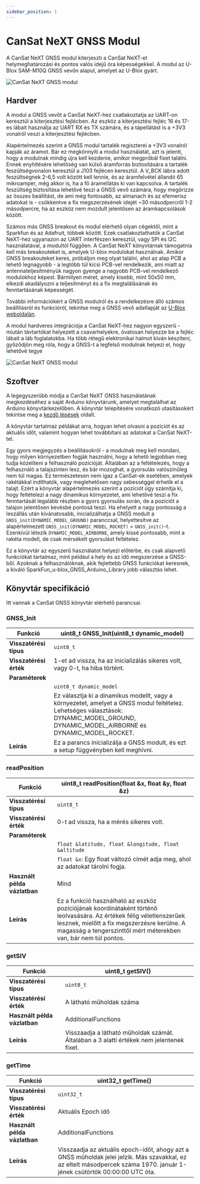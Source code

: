 ```yaml
---
sidebar_position: 1
---
```


# CanSat NeXT GNSS Modul

A CanSat NeXT GNSS modul kiterjeszti a CanSat NeXT-et helymeghatározási és pontos valós idejű óra képességekkel. A modul az U-Blox SAM-M10Q GNSS vevőn alapul, amelyet az U-Blox gyárt.

![CanSat NeXT GNSS modul](./img/GNSS.png)

## Hardver

A modul a GNSS vevőt a CanSat NeXT-hez csatlakoztatja az UART-on keresztül a kiterjesztési fejlécben. Az eszköz a kiterjesztési fejléc 16 és 17-es lábait használja az UART RX és TX számára, és a tápellátást is a +3V3 vonalról veszi a kiterjesztési fejlécben.

Alapértelmezés szerint a GNSS modul tartalék regiszterei a +3V3 vonalról kapják az áramot. Bár ez megkönnyíti a modul használatát, azt is jelenti, hogy a modulnak mindig újra kell kezdenie, amikor megpróbál fixet találni. Ennek enyhítésére lehetőség van külső áramforrás biztosítására a tartalék feszültségvonalon keresztül a J103 fejlécen keresztül. A V_BCK lábra adott feszültségnek 2-6,5 volt között kell lennie, és az áramfelvétel állandó 65 mikroamper, még akkor is, ha a fő áramellátás ki van kapcsolva. A tartalék feszültség biztosítása lehetővé teszi a GNSS vevő számára, hogy megőrizze az összes beállítást, de ami még fontosabb, az almanach és az efemerisz adatokat is - csökkentve a fix megszerzésének idejét ~30 másodpercről 1-2 másodpercre, ha az eszköz nem mozdult jelentősen az áramkapcsolások között.

Számos más GNSS breakout és modul elérhető olyan cégektől, mint a Sparkfun és az Adafruit, többek között. Ezek csatlakoztathatók a CanSat NeXT-hez ugyanazon az UART interfészen keresztül, vagy SPI és I2C használatával, a modultól függően. A CanSat NeXT könyvtárnak támogatnia kell más breakouteket is, amelyek U-blox modulokat használnak. Amikor GNSS breakouteket keres, próbáljon meg olyat találni, ahol az alap PCB a lehető legnagyobb - a legtöbb túl kicsi PCB-vel rendelkezik, ami miatt az antennateljesítményük nagyon gyenge a nagyobb PCB-vel rendelkező modulokhoz képest. Bármilyen méret, amely kisebb, mint 50x50 mm, elkezdi akadályozni a teljesítményt és a fix megtalálásának és fenntartásának képességét.

További információkért a GNSS modulról és a rendelkezésre álló számos beállításról és funkcióról, tekintse meg a GNSS vevő adatlapját az [U-Blox weboldalán](https://www.u-blox.com/en/product/sam-m10q-module).

A modul hardveres integrációja a CanSat NeXT-hez nagyon egyszerű - miután távtartókat helyezett a csavarhelyekre, óvatosan helyezze be a fejléc lábait a láb foglalatokba. Ha több rétegű elektronikai halmot kíván készíteni, győződjön meg róla, hogy a GNSS-t a legfelső modulnak helyezi el, hogy lehetővé tegye 

![CanSat NeXT GNSS modul](./img/stack.png)

## Szoftver

A legegyszerűbb módja a CanSat NeXT GNSS használatának megkezdéséhez a saját Arduino könyvtárunk, amelyet megtalálhat az Arduino könyvtárkezelőben. A könyvtár telepítésére vonatkozó utasításokért tekintse meg a [kezdő lépések](./../course/lesson1) oldalt.

A könyvtár tartalmaz példákat arra, hogyan lehet olvasni a pozíciót és az aktuális időt, valamint hogyan lehet továbbítani az adatokat a CanSat NeXT-tel.

Egy gyors megjegyzés a beállításokról - a modulnak meg kell mondani, hogy milyen környezetben fogják használni, hogy a lehető legjobban meg tudja közelíteni a felhasználó pozícióját. Általában az a feltételezés, hogy a felhasználó a talajszinten lesz, és bár mozoghat, a gyorsulás valószínűleg nem túl magas. Ez természetesen nem igaz a CanSat-ek esetében, amelyek rakétákkal indíthatók, vagy meglehetősen nagy sebességgel érhetik el a talajt. Ezért a könyvtár alapértelmezés szerint a pozíciót úgy számítja ki, hogy feltételezi a nagy dinamikus környezetet, ami lehetővé teszi a fix fenntartását legalább részben a gyors gyorsulás során, de a pozíciót a talajon jelentősen kevésbé pontosá teszi. Ha ehelyett a nagy pontosság a leszállás után kívánatosabb, inicializálhatja a GNSS modult a `GNSS_init(DYNAMIC_MODEL_GROUND)` paranccsal, helyettesítve az alapértelmezett `GNSS_init(DYNAMIC_MODEL_ROCKET)` = `GNSS_init()`-t. Ezenkívül létezik `DYNAMIC_MODEL_AIRBORNE`, amely kissé pontosabb, mint a rakéta modell, de csak mérsékelt gyorsulást feltételez.

Ez a könyvtár az egyszerű használatot helyezi előtérbe, és csak alapvető funkciókat tartalmaz, mint például a hely és az idő megszerzése a GNSS-ből. Azoknak a felhasználóknak, akik fejlettebb GNSS funkciókat keresnek, a kiváló SparkFun_u-blox_GNSS_Arduino_Library jobb választás lehet.

## Könyvtár specifikáció

Itt vannak a CanSat GNSS könyvtár elérhető parancsai.

### GNSS_Init

| Funkció              | uint8_t GNSS_Init(uint8_t dynamic_model)                          |
|----------------------|--------------------------------------------------------------------|
| **Visszatérési típus** | `uint8_t`                                                          |
| **Visszatérési érték** | 1-et ad vissza, ha az inicializálás sikeres volt, vagy 0-t, ha hiba történt. |
| **Paraméterek**       |                                                                    |
|                      | `uint8_t dynamic_model`                                           |
|                      | Ez választja ki a dinamikus modellt, vagy a környezetet, amelyet a GNSS modul feltételez. Lehetséges választások: DYNAMIC_MODEL_GROUND, DYNAMIC_MODEL_AIRBORNE és DYNAMIC_MODEL_ROCKET. |
| **Leírás**           | Ez a parancs inicializálja a GNSS modult, és ezt a setup függvényben kell meghívni. |

### readPosition

| Funkció              | uint8_t readPosition(float &x, float &y, float &z)          |
|----------------------|--------------------------------------------------------------------|
| **Visszatérési típus** | `uint8_t`                                                          |
| **Visszatérési érték** | 0-t ad vissza, ha a mérés sikeres volt.                           |
| **Paraméterek**       |                                                                    |
|                      | `float &latitude, float &longitude, float &altitude`                                    |
|                      | `float &x`: Egy float változó címét adja meg, ahol az adatokat tárolni fogja. |
| **Használt példa vázlatban** | Mind                                                  |
| **Leírás**           | Ez a funkció használható az eszköz pozíciójának koordinátaként történő leolvasására. Az értékek félig véletlenszerűek lesznek, mielőtt a fix megszerzésre kerülne. A magasság a tengerszinttől mért méterekben van, bár nem túl pontos. |


### getSIV

| Funkció              | uint8_t getSIV()                  |
|----------------------|--------------------------------------------------------------------|
| **Visszatérési típus** | `uint8_t`                                                          |
| **Visszatérési érték** | A látható műholdak száma |
| **Használt példa vázlatban** | AdditionalFunctions                                          |
| **Leírás**           | Visszaadja a látható műholdak számát. Általában a 3 alatti értékek nem jelentenek fixet. |

### getTime

| Funkció              | uint32_t getTime()                  |
|----------------------|--------------------------------------------------------------------|
| **Visszatérési típus** | `uint32_t`                                                          |
| **Visszatérési érték** | Aktuális Epoch idő |
| **Használt példa vázlatban** | AdditionalFunctions                                          |
| **Leírás**           | Visszaadja az aktuális epoch-időt, ahogy azt a GNSS műholdak jelei jelzik. Más szavakkal, ez az eltelt másodpercek száma 1970. január 1-jének csütörtök 00:00:00 UTC óta. |